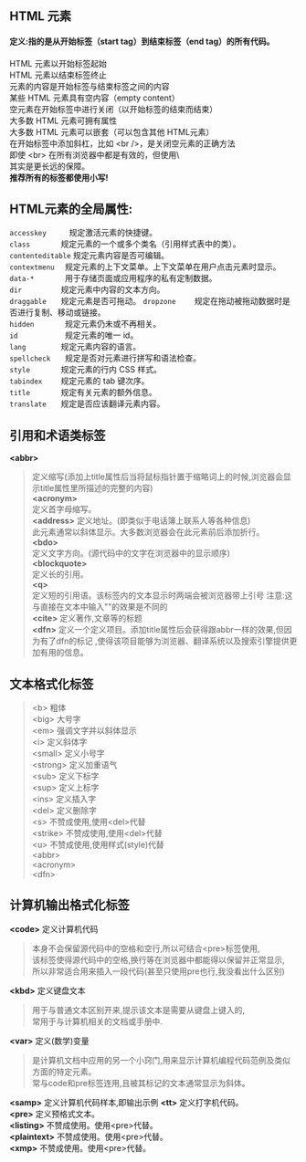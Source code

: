 ## HTML 元素
#### 定义:指的是从开始标签（start tag）到结束标签（end tag）的所有代码。

HTML 元素以开始标签起始  
HTML 元素以结束标签终止  
元素的内容是开始标签与结束标签之间的内容  
某些 HTML 元素具有空内容（empty content）  
空元素在开始标签中进行关闭（以开始标签的结束而结束）  
大多数 HTML 元素可拥有属性  
大多数 HTML 元素可以嵌套（可以包含其他 HTML元素）  
在开始标签中添加斜杠，比如 \<br />，是关闭空元素的正确方法  
即使 \<br> 在所有浏览器中都是有效的，但使用\ <br /> 其实是更长远的保障。  
**推荐所有的标签都使用小写!**

## HTML元素的全局属性:
`accesskey 	   ` 规定激活元素的快捷键。  
`class 		 ` 规定元素的一个或多个类名（引用样式表中的类）。   
`contenteditable` 规定元素内容是否可编辑。  
`contextmenu  ` 规定元素的上下文菜单。上下文菜单在用户点击元素时显示。  
`data-* 	  ` 	用于存储页面或应用程序的私有定制数据。  
`dir 		 ` 规定元素中内容的文本方向。  
`draggable 	 ` 规定元素是否可拖动。
`dropzone 	 ` 规定在拖动被拖动数据时是否进行复制、移动或链接。   
`hidden 	  ` 	规定元素仍未或不再相关。  
`id 		  ` 	规定元素的唯一 id。   
`lang 		 ` 规定元素内容的语言。  
`spellcheck   ` 	规定是否对元素进行拼写和语法检查。  
`style 		 ` 规定元素的行内 CSS 样式。  
`tabindex 	 ` 规定元素的 tab 键次序。  
`title 		 ` 规定有关元素的额外信息。  
`translate 	 ` 规定是否应该翻译元素内容。  



## 引用和术语类标签
**\<abbr>**          
> 定义缩写(添加上title属性后当将鼠标指针置于缩略词上的时候,浏览器会显示title属性里所描述的完整的内容)  
**\<acronym>**        
> 定义首字母缩写。  
**\<address>**
> 定义地址。(即类似于电话簿上联系人等各种信息)  
> 此元素通常以斜体显示。大多数浏览器会在此元素前后添加折行。  
**\<bdo>**	
> 定义文字方向。(源代码中的文字在浏览器中的显示顺序)	
**\<blockquote>**	
> 定义长的引用。	
**\<q>**	
> 定义短的引用语。该标签内的文本显示时两端会被浏览器带上引号	
注意:这与直接在文本中输入""的效果是不同的	
**\<cite>**
> 定义著作,文章等的标题	
**\<dfn>**
> 定义一个定义项目。添加title属性后会获得跟abbr一样的效果,但因为有了dfn的标记	,使得该项目能够为浏览器、翻译系统以及搜索引擎提供更加有用的信息。	
	

## 文本格式化标签
> \<b>			粗体			    	
\<big>		大号字     	 	
\<em> 		强调文字并以斜体显示    	 	
\<i> 			定义斜体字      		
\<small> 		定义小号字    	  
\<strong> 	定义加重语气       
\<sub> 		定义下标字         
\<sup> 		定义上标字      
\<ins> 		定义插入字      
\<del> 		定义删除字      
\<s> 			不赞成使用,使用\<del>代替       
\<strike> 	不赞成使用,使用\<del>代替        
\<u> 			不赞成使用,使用样式(style)代替           
\<abbr>     
\<acronym>          
\<dfn>  




## 计算机输出格式化标签
**\<code>** 定义计算机代码
>本身不会保留源代码中的空格和空行,所以可结合\<pre>标签使用,   
>该标签使得源代码中的空格,换行等在浏览器中都能得以保留并正常显示,  
>所以非常适合用来插入一段代码(甚至只使用pre也行,我没看出什么区别)  

**\<kbd>** 定义键盘文本
>用于与普通文本区别开来,提示该文本是需要从键盘上键入的,   
>常用于与计算机相关的文档或手册中.  

**\<var>** 定义(数学)变量
>是计算机文档中应用的另一个小窍门,用来显示计算机编程代码范例及类似方面的特定元素。  
>常与code和pre标签连用,且被其标记的文本通常显示为斜体。   

**\<samp>** 定义计算机代码样本,即输出示例
**\<tt>** 定义打字机代码。             
**\<pre>** 定义预格式文本。  
**\<listing>** 不赞成使用。使用\<pre>代替。  
**\<plaintext>** 不赞成使用。使用\<pre>代替。  
**\<xmp>** 不赞成使用。使用\<pre>代替。  